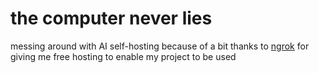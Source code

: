 # the computer never lies
messing around with AI self-hosting because of a bit
thanks to [ngrok](https://ngrok.com) for giving me free hosting to enable my project to be used
